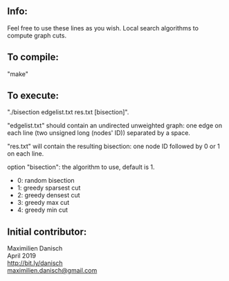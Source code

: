 
## Info:

Feel free to use these lines as you wish.
Local search algorithms to compute graph cuts.

## To compile:

"make"

## To execute:

"./bisection edgelist.txt res.txt [bisection]".

"edgelist.txt" should contain an undirected unweighted graph: one edge on each line (two unsigned long (nodes' ID)) separated by a space.

"res.txt" will contain the resulting bisection: one node ID followed by 0 or 1 on each line.

option "bisection": the algorithm to use, default is 1.
- 0: random bisection
- 1: greedy sparsest cut
- 2: greedy densest cut
- 3: greedy max cut
- 4: greedy min cut

## Initial contributor:
Maximilien Danisch  
April 2019  
http://bit.ly/danisch  
maximilien.danisch@gmail.com
